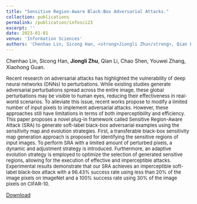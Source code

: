 ```yaml
---
title: "Sensitive Region-Aware Black-Box Adversarial Attacks."
collection: publications
permalink: /publication/infosci23
excerpt: ''
date: 2023-01-01
venue: 'Information Sciences'
authors: 'Chenhao Lin, Sicong Han, <strong>Jiongli Zhu</strong>, Qian Li, Chao Shen, Youwei Zhang, Xiaohong Guan'
---
```

Chenhao Lin, Sicong Han, **Jiongli Zhu**, Qian Li, Chao Shen, Youwei Zhang, Xiaohong Guan.<br>

<font size=2>Recent research on adversarial attacks has highlighted the vulnerability of deep neural networks (DNNs) to perturbations. While existing studies generate adversarial perturbations spread across the entire image, these global perturbations may be visible to human eyes, reducing their effectiveness in real-world scenarios. To alleviate this issue, recent works propose to modify a limited number of input pixels to implement adversarial attacks. However, these approaches still have limitations in terms of both imperceptibility and efficiency. This paper proposes a novel plug-in framework called Sensitive Region-Aware Attack (SRA) to generate soft-label black-box adversarial examples using the sensitivity map and evolution strategies. First, a transferable black-box sensitivity map generation approach is proposed for identifying the sensitive regions of input images. To perform SRA with a limited amount of perturbed pixels, a dynamic and adjustment strategy is introduced. Furthermore, an adaptive evolution strategy is employed to optimize the selection of generated sensitive regions, allowing for the execution of effective and imperceptible attacks. Experimental results demonstrate that our SRA achieves an imperceptible soft-label black-box attack with a 96.43% success rate using less than 20% of the image pixels on ImageNet and a 100% success rate using 30% of the image pixels on CIFAR-10.</font>
<br>

[Download](https://www.sciencedirect.com/science/article/abs/pii/S0020025523004978)